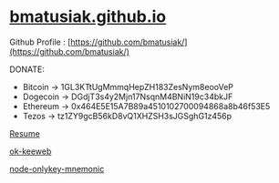 # [bmatusiak.github.io](https://github.com/bmatusiak/bmatusiak.github.io)

Github Profile : [https://github.com/bmatusiak/](https://github.com/bmatusiak/)


DONATE: 

* Bitcoin -> 1GL3KTtUgMmmqHepZH183ZesNym8eooVeP
* Dogecoin -> DGdjT3s4y2Mjn17NsqnM4BNiN19c34bkJF
* Ethereum -> 0x464E5E15A7B89a4510102700094868a8b46f53E5
* Tezos -> tz1ZY9gcB56kD8vQ1XHZSH3sJGSghG1z456p

[Resume](https://bmatusiak.github.io/resume)


[ok-keeweb](https://bmatusiak.github.io/ok-keeweb/)

[node-onlykey-mnemonic](https://github.com/bmatusiak/node-onlykey-mnemonic)
